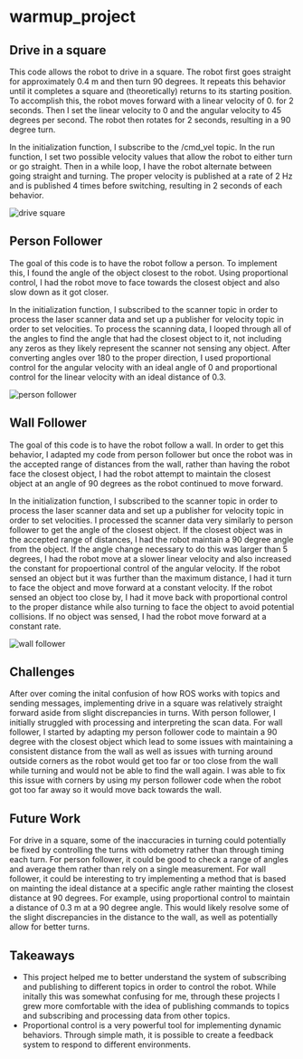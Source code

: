 # warmup_project
## Drive in a square
This code allows the robot to drive in a square. The robot first goes straight for approximately 0.4 m and then turn 90 degrees. It repeats this behavior until it completes a square and (theoretically) returns to its starting position. To accomplish this, the robot moves forward with a linear velocity of 0. for 2 seconds. Then I set the linear velocity to 0 and the angular velocity to 45 degrees per second. The robot then rotates for 2 seconds, resulting in a 90 degree turn.

In the initialization function, I subscribe to the /cmd_vel topic. In the run function, I set two possible velocity values that allow the robot to either turn or go straight. Then in a while loop, I have the robot alternate between going straight and turning. The proper velocity is published at a rate of 2 Hz and is published 4 times before switching, resulting in 2 seconds of each behavior.

![drive square](https://github.com/emilialim8/warmup_project/blob/35d1fb89f1d5442e35d7a84669f45e443c43f45e/drive_square.gif)


## Person Follower
The goal of this code is to have the robot follow a person. To implement this, I found the angle of the object closest to the robot. Using proportional control, I had the robot move to face towards the closest object and also slow down as it got closer. 

In the initialization function, I subscribed to the scanner topic in order to process the laser scanner data and set up a publisher for velocity topic in order to set velocities. To process the scanning data, I looped through all of the angles to find the angle that had the closest object to it, not including any zeros as they likely represent the scanner not sensing any object. After converting angles over 180 to the proper direction, I used proportional control for the angular velocity with an ideal angle of 0 and proportional control for the linear velocity with an ideal distance of 0.3. 

![person follower](https://github.com/emilialim8/warmup_project/blob/d0a6f20ffa07e21bbb0510cbe827e35395af63c2/person_follower.gif)


## Wall Follower
The goal of this code is to have the robot follow a wall. In order to get this behavior, I adapted my code from person follower but once the robot was in the accepted range of distances from the wall, rather than having the robot face the closest object, I had the robot attempt to maintain the closest object at an angle of 90 degrees as the robot continued to move forward.

In the initialization function, I subscribed to the scanner topic in order to process the laser scanner data and set up a publisher for velocity topic in order to set velocities. I processed the scanner data very similarly to person follower to get the angle of the closest object. If the closest object was in the accepted range of distances, I had the robot maintain a 90 degree angle from the object. If the angle change necessary to do this was larger than 5 degrees, I had the robot move at a slower linear velocity and also increased the constant for propoertional control of the angular velocity. If the robot sensed an object but it was further than the maximum distance, I had it turn to face the object and move forward at a constant velocity. If the robot sensed an object too close by, I had it move back with proportional control to the proper distance while also turning to face the object to avoid potential collisions. If no object was sensed, I had the robot move forward at a constant rate. 

![wall follower](https://github.com/emilialim8/warmup_project/blob/d0a6f20ffa07e21bbb0510cbe827e35395af63c2/wall_follower.gif)


## Challenges

After over coming the inital confusion of how ROS works with topics and sending messages, implementing drive in a square was relatively straight forward aside from slight discrepancies in turns. With person follower, I initially struggled with processing and interpreting the scan data. For wall follower, I started by adapting my person follower code to maintain a 90 degree with the closest object which lead to some issues with maintaining a consistent distance from the wall as well as issues with turning around outside corners as the robot would get too far or too close from the wall while turning and would not be able to find the wall again. I was able to fix this issue with corners by using my person follower code when the robot got too far away so it would move back towards the wall. 


## Future Work

For drive in a square, some of the inaccuracies in turning could potentially be fixed by controlling the turns with odometry rather than through timing each turn. For person follower, it could be good to check a range of angles and average them rather than rely on a single measurement. For wall follower, it could be interesting to try implementing a method that is based on mainting the ideal distance at a specific angle rather mainting the closest distance at 90 degrees. For example, using proportional control to maintain a distance of 0.3 m at a 90 degree angle. This would likely resolve some of the slight discrepancies in the distance to the wall, as well as potentially allow for better turns. 


## Takeaways

- This project helped me to better understand the system of subscribing and publishing to different topics in order to control the robot. While initally this was somewhat confusing for me, through these projects I grew more comfortable with the idea of publishing commands to topics and subscribing and processing data from other topics.
- Proportional control is a very powerful tool for implementing dynamic behaviors. Through simple math, it is possible to create a feedback system to respond to different environments. 
